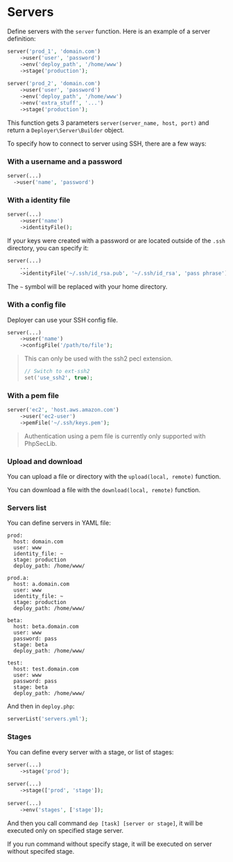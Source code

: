# Servers

Define servers with the `server` function. Here is an example of a server definition:

~~~ php
server('prod_1', 'domain.com')
    ->user('user', 'password')
    ->env('deploy_path', '/home/www')
    ->stage('production');
    
server('prod_2', 'domain.com')
    ->user('user', 'password')
    ->env('deploy_path', '/home/www')
    ->env('extra_stuff', '...')
    ->stage('production');
~~~

This function gets 3 parameters `server(server_name, host, port)` and return a `Deployer\Server\Builder` object.

To specify how to connect to server using SSH, there are a few ways:

### With a username and a password

~~~ php
server(...)
  ->user('name', 'password')
~~~

### With a identity file

~~~ php
server(...)
    ->user('name')
    ->identityFile();
~~~

If your keys were created with a password or are located outside of the `.ssh` directory, you can specify it:

~~~ php
server(...)
    ...
    ->identityFile('~/.ssh/id_rsa.pub', '~/.ssh/id_rsa', 'pass phrase');
~~~

The `~` symbol  will be replaced with your home directory. 

### With a config file

Deployer can use your SSH config file.

~~~ php
server(...)
    ->user('name')
    ->configFile('/path/to/file');
~~~

> This can only be used with the ssh2 pecl extension.
> ~~~ php
> // Switch to ext-ssh2
> set('use_ssh2', true);
> ~~~

### With a pem file

~~~ php
server('ec2', 'host.aws.amazon.com')
    ->user('ec2-user')
    ->pemFile('~/.ssh/keys.pem');
~~~

> Authentication using a pem file is currently only supported with PhpSecLib.

### Upload and download

You can upload a file or directory with the `upload(local, remote)` function.

You can download a file with the `download(local, remote)` function.

### Servers list

You can define servers in YAML file:

~~~
prod:
  host: domain.com
  user: www
  identity_file: ~
  stage: production
  deploy_path: /home/www/
  
prod.a:
  host: a.domain.com
  user: www
  identity_file: ~
  stage: production
  deploy_path: /home/www/  
  
beta:
  host: beta.domain.com
  user: www
  password: pass
  stage: beta
  deploy_path: /home/www/
  
test:
  host: test.domain.com
  user: www
  password: pass
  stage: beta
  deploy_path: /home/www/  
~~~

And then in `deploy.php`:

~~~ php
serverList('servers.yml');
~~~


### Stages

You can define every server with a stage, or list of stages:

~~~ php
server(...)
    ->stage('prod');
    
server(...)
    ->stage(['prod', 'stage']);    
    
server(...)
    ->env('stages', ['stage']);    
~~~

And then you call command `dep [task] [server or stage]`, it will be executed only on specified stage server.

If you run command without specify stage, it will be executed on server without specifed stage.
